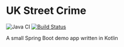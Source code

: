 UK Street Crime
===============

![Java CI](https://github.com/SingingBush/uk-street-crime/workflows/Java%20CI/badge.svg)
[![Build Status](https://travis-ci.org/SingingBush/uk-street-crime.svg?branch=master)](https://travis-ci.org/SingingBush/uk-street-crime)

A small Spring Boot demo app written in Kotlin
